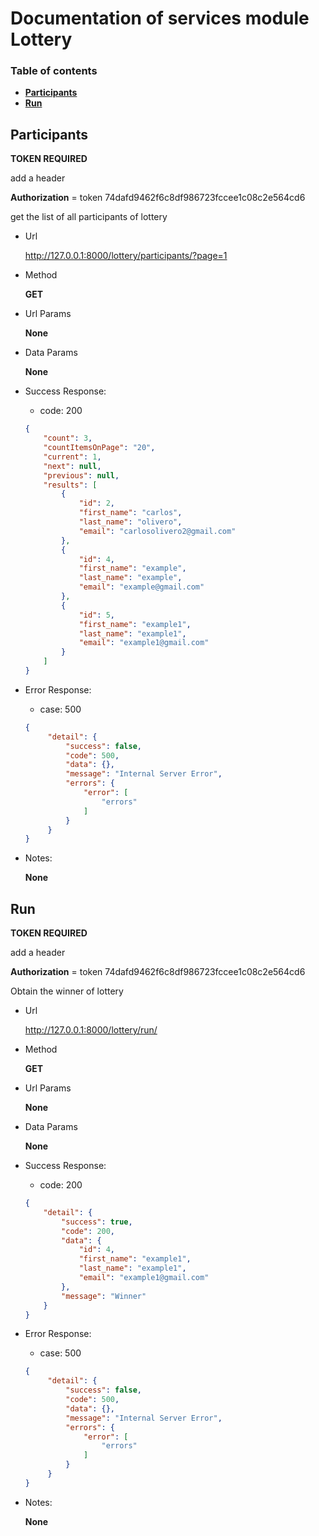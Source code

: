 # Documentation of services module Lottery
### Table of contents
* **[Participants](#Participants)**<br>
* **[Run](#Run)**<br>

## Participants
**TOKEN REQUIRED**

add a header 
 
**Authorization** =  token 74dafd9462f6c8df986723fccee1c08c2e564cd6

get the list of all participants of lottery

* Url

  http://127.0.0.1:8000/lottery/participants/?page=1

* Method

  **GET**

* Url Params

  **None**

* Data Params

   **None**

* Success Response:
   * code: 200
    ```json
    {
        "count": 3,
        "countItemsOnPage": "20",
        "current": 1,
        "next": null,
        "previous": null,
        "results": [
            {
                "id": 2,
                "first_name": "carlos",
                "last_name": "olivero",
                "email": "carlosolivero2@gmail.com"
            },
            {
                "id": 4,
                "first_name": "example",
                "last_name": "example",
                "email": "example@gmail.com"
            },
            {
                "id": 5,
                "first_name": "example1",
                "last_name": "example1",
                "email": "example1@gmail.com"
            }
        ]
    }
    ```  
* Error Response:
   
  * case: 500
   ```json
   {
        "detail": {
            "success": false,
            "code": 500,
            "data": {},
            "message": "Internal Server Error",
            "errors": {
                "error": [
                    "errors"
                ]
            }
        }
   }
  ```
  
* Notes:
 
  **None**
 
 ## Run
**TOKEN REQUIRED**

add a header 
 
**Authorization** =  token 74dafd9462f6c8df986723fccee1c08c2e564cd6


Obtain the winner of lottery

* Url

  http://127.0.0.1:8000/lottery/run/

* Method

  **GET**

* Url Params

  **None**

* Data Params

   **None**

* Success Response:
   * code: 200
    ```json
    {
        "detail": {
            "success": true,
            "code": 200,
            "data": {
                "id": 4,
                "first_name": "example1",
                "last_name": "example1",
                "email": "example1@gmail.com"
            },
            "message": "Winner"
        }
    }
    ```  
* Error Response:
   
  * case: 500
   ```json
   {
        "detail": {
            "success": false,
            "code": 500,
            "data": {},
            "message": "Internal Server Error",
            "errors": {
                "error": [
                    "errors"
                ]
            }
        }
   }
  ```
  
* Notes:
 
  **None**